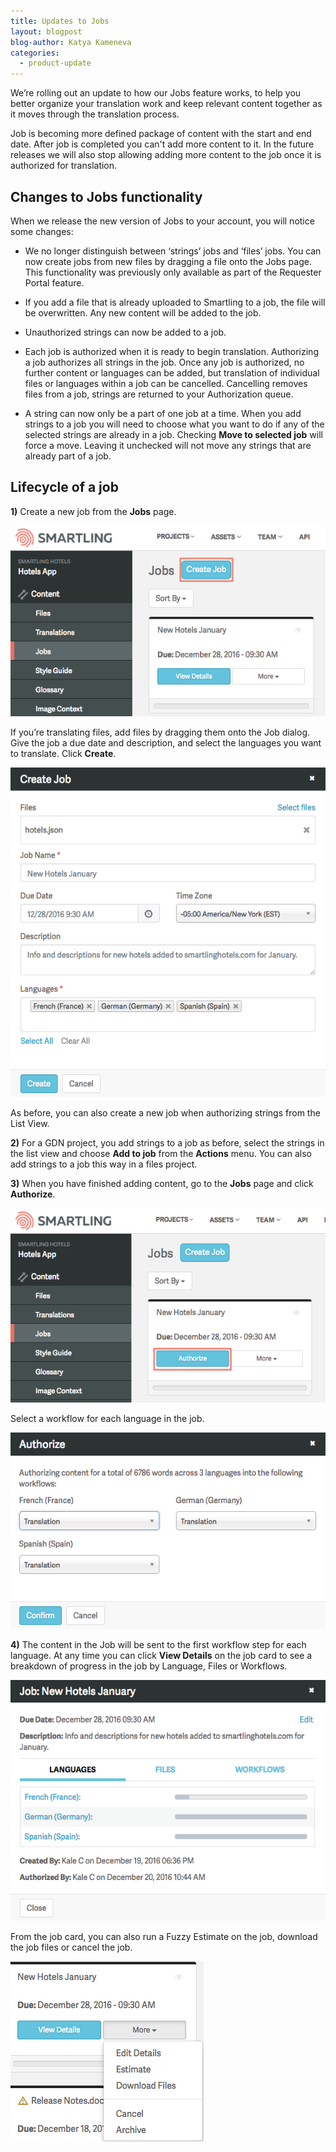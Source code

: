 ```yaml
---
title: Updates to Jobs
layout: blogpost
blog-author: Katya Kameneva
categories:
  - product-update
---
```



We’re rolling out an update to how our Jobs feature works, to help you better organize your translation work and keep relevant content together as it moves through the translation process.

Job is becoming more defined package of content with the start and end date. After job is completed you can't add more content to it. In the future releases we will also stop allowing adding more content to the job once it is authorized for translation.

## Changes to Jobs functionality

When we release the new version of Jobs to your account, you will notice some changes:

* We no longer distinguish between ‘strings’ jobs and ‘files’ jobs. You can now create jobs from new files by dragging a file onto the Jobs page. This functionality was previously only available as part of the Requester Portal feature.

* If you add a file that is already uploaded to Smartling to a job, the file will be overwritten. Any new content will be added to the job.

* Unauthorized strings can now be added to a job.

* Each job is authorized when it is ready to begin translation. Authorizing a job authorizes all strings in the job. Once any job is authorized, no further content or languages can be added, but translation of individual files or languages within a job can be cancelled. Cancelling removes files from a job, strings are returned to your Authorization queue.

* A string can now only be a part of one job at a time. When you add strings to a job you will need to choose what you want to do if any of the selected strings are already in a job. Checking **Move to selected job** will force a move. Leaving it unchecked will not move any strings that are already part of a job.

## Lifecycle of a job

**1)** Create a new job from the **Jobs** page.

![large](/uploads/versions/smartling---jobs--katya-jobs2----x----577-349x---.png)

If you’re translating files, add files by dragging them onto the Job dialog. Give the job a due date and description, and select the languages you want to translate. Click **Create**.

![large](/uploads/versions/smartling---jobs--katya-jobs2----x----574-601x---.png)

<div class="info">As before, you can also create a new job when authorizing strings from the List View.</div>

**2)** For a GDN project, you add strings to a job as before, select the strings in the list view and choose **Add to job** from the **Actions** menu. You can also add strings to a job this way in a files project.

**3)** When you have finished adding content, go to the **Jobs** page and click **Authorize**.

![large](/uploads/versions/smartling---jobs--katya-jobs2----x----581-358x---.png)

Select a workflow for each language in the job.

![large](/uploads/versions/smartling---jobs--katya-jobs2----x----571-356x---.png)

**4)** The content in the Job will be sent to the first workflow step for each language. At any time you can click **View Details** on the job card to see a breakdown of progress in the job by Language, Files or Workflows.

![large](/uploads/versions/smartling---jobs--katya-jobs2----x----574-438x---.png)

From the job card, you can also run a Fuzzy Estimate on the job, download the job files or cancel the job.

![](/uploads/versions/smartling---jobs--katya-jobs2----x----309-288x---.png)
